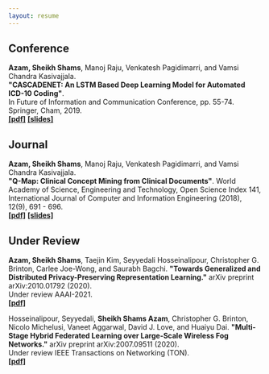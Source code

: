 ```yaml
---
layout: resume
---
```

## Conference

**Azam, Sheikh Shams**, Manoj Raju, Venkatesh Pagidimarri, and Vamsi Chandra Kasivajjala. <br/>**"CASCADENET: An LSTM Based Deep Learning Model for Automated ICD-10 Coding"**. <br/>In Future of Information and Communication Conference, pp. 55-74. Springer, Cham, 2019. <br/>[**[pdf]**](https://www.researchgate.net/profile/Sheikh_Shams_Azam/publication/330831968_CASCADENET_An_LSTM_based_deep_learning_model_for_automated_ICD-10_coding/links/5cb464f2299bf12097666d63/CASCADENET-An-LSTM-based-deep-learning-model-for-automated-ICD-10-coding.pdf) [**[slides]**](https://drive.google.com/file/d/1P0-ih5VfSx4INWS9oRnezkNJ9PAnn1OI/view?usp=sharing)

## Journal

**Azam, Sheikh Shams**, Manoj Raju, Venkatesh Pagidimarri, and Vamsi Chandra Kasivajjala. <br/>**"Q-Map: Clinical Concept Mining from Clinical Documents"**. World Academy of Science, Engineering and Technology, Open Science Index 141, International Journal of Computer and Information Engineering (2018), 12(9), 691 - 696. <br/>[**[pdf]**](https://publications.waset.org/10009490/pdf) [**[slides]**](https://drive.google.com/file/d/1DGFSsaRQIcWbYTSgilYVWDCwiikDg_Fh/view?usp=sharing)


## Under Review

**Azam, Sheikh Shams**, Taejin Kim, Seyyedali Hosseinalipour, Christopher G. Brinton, Carlee Joe-Wong, and Saurabh Bagchi. **"Towards Generalized and Distributed Privacy-Preserving Representation Learning."** arXiv preprint arXiv:2010.01792 (2020). <br/>Under review AAAI-2021. <br/>[**[pdf]**](https://arxiv.org/pdf/2010.01792.pdf)

Hosseinalipour, Seyyedali, **Sheikh Shams Azam**, Christopher G. Brinton, Nicolo Michelusi, Vaneet Aggarwal, David J. Love, and Huaiyu Dai. **"Multi-Stage Hybrid Federated Learning over Large-Scale Wireless Fog Networks."** arXiv preprint arXiv:2007.09511 (2020). <br/>Under review IEEE Transactions on Networking (TON). <br/>[**[pdf]**](https://arxiv.org/pdf/2007.09511.pdf)

